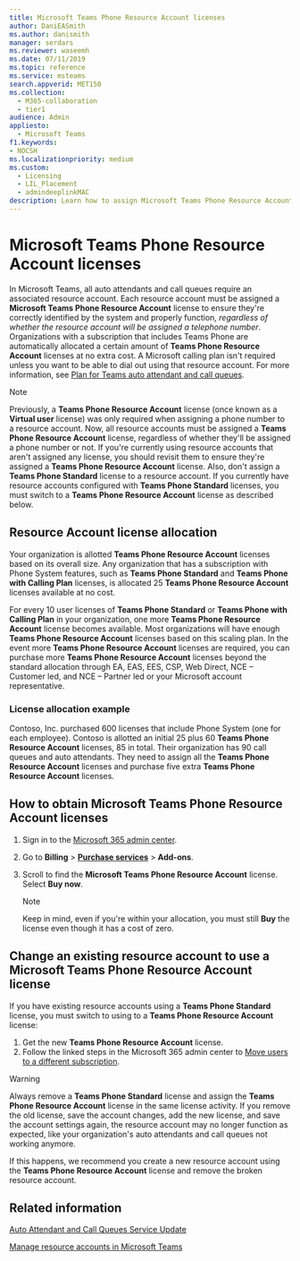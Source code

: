 ```yaml
---
title: Microsoft Teams Phone Resource Account licenses
author: DaniEASmith
ms.author: danismith
manager: serdars
ms.reviewer: waseemh
ms.date: 07/11/2019
ms.topic: reference
ms.service: msteams
search.appverid: MET150
ms.collection: 
  - M365-collaboration
  - tier1
audience: Admin
appliesto: 
  - Microsoft Teams
f1.keywords:
- NOCSH
ms.localizationpriority: medium
ms.custom: 
  - Licensing
  - LIL_Placement
  - admindeeplinkMAC
description: Learn how to assign Microsoft Teams Phone Resource Account licenses to resource accounts for auto attendants and call queues in your organization.
---
```


# Microsoft Teams Phone Resource Account licenses

In Microsoft Teams, all auto attendants and call queues require an associated resource account. Each resource account must be assigned a **Microsoft Teams Phone Resource Account** license to ensure they're correctly identified by the system and properly function, *regardless of whether the resource account will be assigned a telephone number*. Organizations with a subscription that includes Teams Phone are automatically allocated a certain amount of **Teams Phone Resource Account** licenses at no extra cost.  A Microsoft calling plan isn't required unless you want to be able to dial out using that resource account. For more information, see [Plan for Teams auto attendant and call queues](../plan-auto-attendant-call-queue.md#prerequisites).

> [!NOTE]
> Previously, a **Teams Phone Resource Account** license (once known as a **Virtual user** license) was only required when assigning a phone number to a resource account. Now, all resource accounts must be assigned a **Teams Phone Resource Account** license, regardless of whether they'll be assigned a phone number or not. If you're currently using resource accounts that aren't assigned any license, you should revisit them to ensure they're assigned a **Teams Phone Resource Account** license. Also, don't assign a **Teams Phone Standard** license to a resource account. If you currently have resource accounts configured with **Teams Phone Standard** licenses, you must switch to a **Teams Phone Resource Account** license as described below.
 

## Resource Account license allocation

Your organization is allotted **Teams Phone Resource Account** licenses based on its overall size. Any organization that has a subscription with Phone System features, such as **Teams Phone Standard** and **Teams Phone with Calling Plan** licenses, is allocated 25 **Teams Phone Resource Account** licenses available at no cost. 

For every 10 user licenses of **Teams Phone Standard** or **Teams Phone with Calling Plan** in your organization, one more **Teams Phone Resource Account** license becomes available.  Most organizations will have enough **Teams Phone Resource Account** licenses based on this scaling plan. In the event more **Teams Phone Resource Account** licenses are required, you can purchase more **Teams Phone Resource Account** licenses beyond the standard allocation through EA, EAS, EES, CSP, Web Direct, NCE – Customer led, and NCE – Partner led or your Microsoft account representative.

### License allocation example

Contoso, Inc. purchased 600 licenses that include Phone System (one for each employee). Contoso is allotted an initial 25 plus 60 **Teams Phone Resource Account** licenses, 85 in total. Their organization has 90 call queues and auto attendants. They need to assign all the **Teams Phone Resource Account** licenses and purchase five extra **Teams Phone Resource Account** licenses. 

## How to obtain Microsoft Teams Phone Resource Account licenses

1. Sign in to the [Microsoft 365 admin center](https://go.microsoft.com/fwlink/p/?linkid=2024339).
2. Go to **Billing** > [**Purchase services**](https://go.microsoft.com/fwlink/p/?linkid=868433) > **Add-ons**.
3. Scroll to find the **Microsoft Teams Phone Resource Account** license. Select **Buy now**.

   > [!NOTE]
   > Keep in mind, even if you're within your allocation, you must still **Buy** the license even though it has a cost of zero.

## Change an existing resource account to use a Microsoft Teams Phone Resource Account license

If you have existing resource accounts using a **Teams Phone Standard** license, you must switch to using to a **Teams Phone Resource Account** license:

1. Get the new **Teams Phone Resource Account** license.
2. Follow the linked steps in the Microsoft 365 admin center to [Move users to a different subscription](/microsoft-365/admin/manage/assign-licenses-to-users#move-users-to-a-different-subscription).

> [!WARNING]
> Always remove a **Teams Phone Standard** license and assign the **Teams Phone Resource Account** license in the same license activity. If you remove the old license, save the account changes, add the new license, and save the account settings again, the resource account may no longer function as expected, like your organization's auto attendants and call queues not working anymore.
>
> If this happens, we recommend you create a new resource account using the **Teams Phone Resource Account** license and remove the broken resource account.

## Related information

[Auto Attendant and Call Queues Service Update](https://techcommunity.microsoft.com/t5/Microsoft-Teams-Blog/Auto-Attendant-and-Call-Queues-Service-Update/ba-p/564521)

[Manage resource accounts in Microsoft Teams](../manage-resource-accounts.md)
